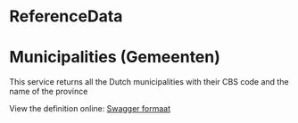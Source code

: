 # ReferenceData

# Municipalities (Gemeenten)

This service returns all the Dutch municipalities with their CBS code and the name of the province

View the definition online:
[Swagger formaat](https://petstore.swagger.io/?url=https://raw.githubusercontent.com/solviteers/ReferenceData/main/municipalities/api-specification.yml)

